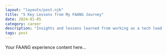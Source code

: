 ```yaml
---
layout: "layouts/post.njk"
title: "5 Key Lessons from My FAANG Journey"
date: 2024-01-05
category: career
description: "Insights and lessons learned from working as a tech lead at major tech companies. Real experiences and practical advice for aspiring developers."
tags: post
---
```


Your FAANG experience content here...
